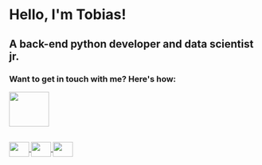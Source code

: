 <h1 alight="center">Hello, I'm Tobias!</h1>
<h2 alight="center">A back-end python developer and data scientist jr.</h2>

  
  
<h3 alight="left">Want to get in touch with me? Here's how:</h3>
<p>
  <a href="https://www.linkedin.com/in/tobias-sirianni/" target="blank"><img align= "center" height="70" width="80" src="https://cdn.jsdelivr.net/gh/devicons/devicon/icons/linkedin/linkedin-original.svg" />
</p>
  
  
  <div style="display: inline_block"><br>  
  <img align= "center" height="30" width="40" src="https://cdn.jsdelivr.net/gh/devicons/devicon/icons/git/git-original.svg" />
  <img align= "center" height="30" width="40" src="https://cdn.jsdelivr.net/gh/devicons/devicon/icons/python/python-original.svg" />
  <img align= "center" height="30" width="40" src="https://cdn.jsdelivr.net/gh/devicons/devicon/icons/vscode/vscode-original.svg" />
</div>

